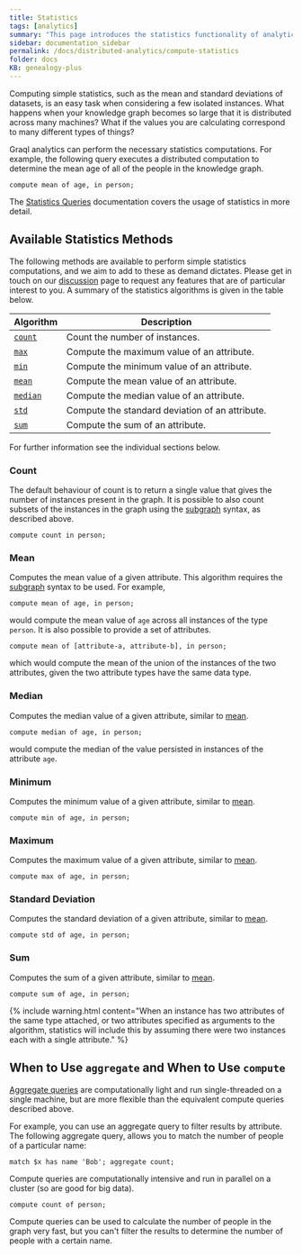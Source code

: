 ```yaml
---
title: Statistics
tags: [analytics]
summary: "This page introduces the statistics functionality of analytics."
sidebar: documentation_sidebar
permalink: /docs/distributed-analytics/compute-statistics
folder: docs
KB: genealogy-plus
---
```


Computing simple statistics, such as the mean and standard deviations of datasets, is an easy task when considering a few
isolated instances. What happens when your knowledge graph becomes so large that it is distributed across many machines? What
if the values you are calculating correspond to many different types of things?

Graql analytics can perform the necessary statistics computations.
For example, the following query executes a distributed computation to determine the mean age of all of the people in the knowledge graph.

```graql
compute mean of age, in person;
```

The [Statistics Queries](./compute-statistics) documentation covers the usage of statistics in more detail.


## Available Statistics Methods

The following methods are available to perform simple statistics computations,
and we aim to add to these as demand dictates. Please get
in touch on our [discussion](https://discuss.grakn.ai/) page to request any features that are of particular interest
to you. A summary of the statistics algorithms is given in the table below.

| Algorithm | Description                                   |
| ----------- | --------------------------------------------- |
| [`count`](#count)     | Count the number of instances.                        |
| [`max`](#maximum)    | Compute the maximum value of an attribute. |
| [`min`](#minimum)    | Compute the minimum value of an attribute. |
| [`mean`](#mean)    | Compute the mean value of an attribute.                           |
| [`median`](#median)    | Compute the median value of an attribute.                           |
| [`std`](#standard-deviation)    | Compute the standard deviation of an attribute. |
| [`sum`](#sum)    | Compute the sum of an attribute. |

For further information see the individual sections below.

### Count

The default behaviour of count is to return a single value that gives the number of instances present in the graph. It
is possible to also count subsets of the instances in the graph using the [subgraph](#subgraph) syntax, as described above.

```graql-skip-test
compute count in person;
```

### Mean

Computes the mean value of a given attribute. This algorithm requires the [subgraph](#subgraph) syntax to be used.
For example,

```graql-skip-test
compute mean of age, in person;
```

would compute the mean value of `age` across all instances of the type `person`.
It is also possible to provide a set of attributes.

```graql-skip-test
compute mean of [attribute-a, attribute-b], in person;
```

which would compute the mean of the union of the instances of the two attributes,
given the two attribute types have the same data type.

### Median

Computes the median value of a given attribute, similar to [mean](#mean).

```graql-skip-test
compute median of age, in person;
```

would compute the median of the value persisted in instances of the attribute `age`.

### Minimum

Computes the minimum value of a given attribute, similar to [mean](#mean).

```graql-skip-test
compute min of age, in person;
```

### Maximum

Computes the maximum value of a given attribute, similar to [mean](#mean).

```graql-skip-test
compute max of age, in person;
```

### Standard Deviation

Computes the standard deviation of a given attribute, similar to [mean](#mean).


```graql-skip-test
compute std of age, in person;
```

### Sum

Computes the sum of a given attribute, similar to [mean](#mean).

```graql-skip-test
compute sum of age, in person;
```

{% include warning.html content="When an instance has two attributes of the same type attached, or two attributes specified as arguments to the algorithm, statistics will include this by assuming there were two instances each with a single attribute." %}

## When to Use `aggregate` and When to Use `compute`

[Aggregate queries](../querying-data/aggregate-queries) are computationally light and run single-threaded on a single machine, but are more flexible than the equivalent compute queries described above.

For example, you can use an aggregate query to filter results by attribute. The following  aggregate query, allows you to match the number of people of a particular name:

```graql-skip-test
match $x has name 'Bob'; aggregate count;
```

Compute queries are computationally intensive and run in parallel on a cluster (so are good for big data).

```graql-skip-test
compute count of person;
```

Compute queries can be used to calculate the number of people in the graph very fast, but you can't filter the results to determine the number of people with a certain name.
